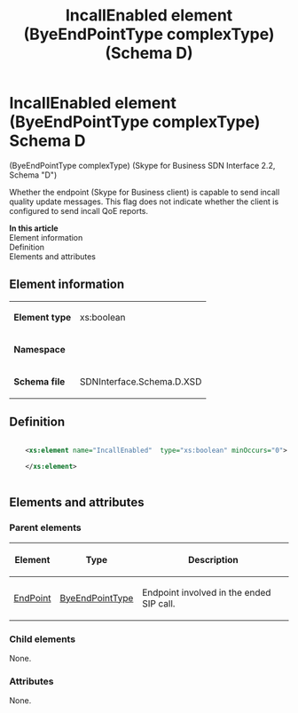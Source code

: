 ﻿---
title: IncallEnabled element (ByeEndPointType complexType) (Schema D)
TOCTitle: IncallEnabled element (ByeEndPointType complexType)
ms:assetid: 2338a323-4fbd-fc9f-1dd7-c9ed0addd8d8
ms:mtpsurl: https://msdn.microsoft.com/library/Mt170895(v=office.16)
ms:contentKeyID: 65855470
description: Whether the endpoint (Skype for Business client) is capable to send incall quality update messages. This flag does not indicate if this client is configured to send incall QoE reports.
ms.date: 08/24/2015
mtps_version: v=office.16
dev_langs:
- xml
---

# IncallEnabled element (ByeEndPointType complexType) Schema D

(ByeEndPointType complexType) (Skype for Business SDN Interface 2.2, Schema "D")

Whether the endpoint (Skype for Business client) is capable to send incall quality update messages. This flag does not indicate whether the client is configured to send incall QoE reports.


**In this article**  
Element information  
Definition  
Elements and attributes  

## Element information

<table>
<colgroup>
<col />
<col />
</colgroup>
<tbody>
<tr class="odd">
<td><p><strong>Element type</strong></p></td>
<td><p>xs:boolean</p></td>
</tr>
<tr class="even">
<td><p><strong>Namespace</strong></p></td>
<td><p></p></td>
</tr>
<tr class="odd">
<td><p><strong>Schema file</strong></p></td>
<td><p>SDNInterface.Schema.D.XSD</p></td>
</tr>
</tbody>
</table>


## Definition

```xml

    <xs:element name="IncallEnabled"  type="xs:boolean" minOccurs="0">
    
    </xs:element>
  
```

## Elements and attributes

### Parent elements

<table>
<colgroup>
<col />
<col />
<col />
</colgroup>
<thead>
<tr class="header">
<th><p>Element</p></th>
<th><p>Type</p></th>
<th><p>Description</p></th>
</tr>
</thead>
<tbody>
<tr class="odd">
<td><p><a href="endpoint-element-byetype-complextype-skype-for-business-sdn-interface-2-2-schema-d.md">EndPoint</a></p></td>
<td><p><a href="byeendpointtype-complextype-skype-for-business-sdn-interface-2-2-schema-d.md">ByeEndPointType</a></p></td>
<td><p>Endpoint involved in the ended SIP call.</p></td>
</tr>
</tbody>
</table>


### Child elements

None.

### Attributes

None.

